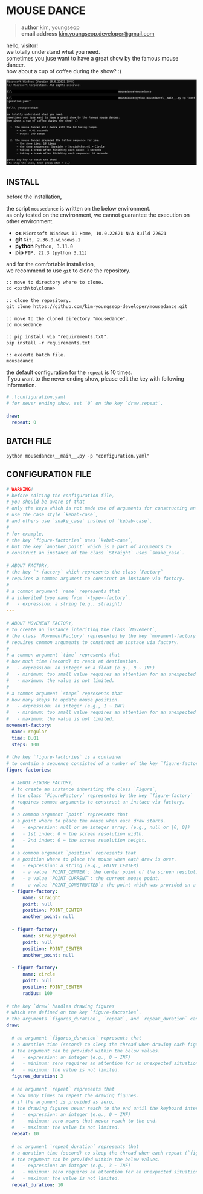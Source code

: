 # MOUSE DANCE
> **author** kim, youngseop <br>
> **email address** kim.youngseop.developer@gmail.com

hello, visitor! <br>
we totally understand what you need. <br>
sometimes you juse want to have a great show by the famous mouse dancer. <br>
how about a cup of coffee during the show? :) <br>

![example](https://github.com/kim-youngseop-developer/mousedance/blob/master/example/example.png)

## **INSTALL**

before the installation, <br>

the script `mousedance` is written on the below environment. <br>
as only tested on the environment, we cannot guarantee the execution on other environment. <br>

- **os** `Microsoft Windows 11 Home, 10.0.22621 N/A Build 22621`
- **git** `Git, 2.36.0.windows.1`
- **python** `Python, 3.11.0`
- **pip** `PIP, 22.3 (python 3.11)`

and for the comfortable installation, <br>
we recommend to use `git` to clone the repository. <br>

```batch
:: move to directory where to clone.
cd <path\to\clone>

:: clone the repository.
git clone https://github.com/kim-youngseop-developer/mousedance.git

:: move to the cloned directory "mousedance".
cd mousedance

:: pip install via "requirements.txt".
pip install -r requirements.txt

:: execute batch file.
mousedance
```

the default configuration for the `repeat` is 10 times. <br>
if you want to the never ending show, please edit the key with following information.

```yaml
# .\configuration.yaml
# for never ending show, set `0` on the key `draw.repeat`.

draw:
  repeat: 0 
```

## **BATCH FILE**

```batch
python mousedance\__main__.py -p "configuration.yaml"
```

## **CONFIGURATION FILE**

```yaml
# WARNING!
# before editing the configuration file,
# you should be aware of that
# only the keys which is not made use of arguments for constructing an instance
# use the case style `kebab-case`, 
# and others use `snake_case` instead of `kebab-case`.
#
# for example, 
# the key `figure-factories` uses `kebab-case`,
# but the key `another_point` which is a part of arguments to
# construct an instance of the class `Straight` uses `snake_case`.

# ABOUT FACTORY,
# the key `*-factory` which represents the class `Factory` 
# requires a common argument to construct an instance via factory.
# 
# a common argument `name` represents that
# a inherited type name from `<type>-factory`.
#   - expression: a string (e.g., straight)
---

# ABOUT MOVEMENT FACTORY,
# to create an instance inheriting the class `Movement`,
# the class `MovementFactory` represented by the key `movement-factory`
# requires common arguments to construct an instace via factory.
#
# a common argument `time` represents that
# how much time (second) to reach at destination.
#   - expression: an integer or a float (e.g., 0 ~ INF)
#   - minimum: too small value requires an attention for an unexpected situation.
#   - maximum: the value is not limited.
#
# a common argument `steps` represents that
# how many steps to update mouse position.
#   - expression: an integer (e.g., 1 ~ INF)
#   - minimum: too small value requires an attention for an unexpected situation.
#   - maximum: the value is not limited.
movement-factory:
  name: regular
  time: 0.01
  steps: 100

# the key `figure-factories` is a container
# to contain a sequence consisted of a number of the key `figure-factory`.
figure-factories:

  # ABOUT FIGURE FACTORY,
  # to create an instance inheriting the class `Figure`,
  # the class `FigureFactory` represented by the key `figure-factory`
  # requires common arguments to construct an instace via factory.
  #
  # a common argument `point` represents that
  # a point where to place the mouse when each draw starts.
  #   - expression: null or an integer array. (e.g., null or [0, 0])
  #   - 1st index: 0 ~ the screen resolution width.
  #   - 2nd index: 0 ~ the screen resolution height.
  #
  # a common argument `position` represents that 
  # a position where to place the mouse when each draw is over.
  #   - expression: a string (e.g., POINT_CENTER)
  #   - a value `POINT_CENTER`: the center point of the screen resolution.
  #   - a value `POINT_CURRENT`: the current mouse point.
  #   - a value `POINT_CONSTRUCTED`: the point which was provided on a constructor.
  - figure-factory:
      name: straight
      point: null
      position: POINT_CENTER
      another_point: null

  - figure-factory:
      name: straightpatrol
      point: null
      position: POINT_CENTER
      another_point: null

  - figure-factory:
      name: circle
      point: null
      position: POINT_CENTER
      radius: 100

# the key `draw` handles drawing figures 
# which are defined on the key `figure-factories`.
# the arguments `figures_duration`, `repeat`, and `repeat_duration` can be configured.
draw:

  # an argument `figures_duration` represents that
  # a duration time (second) to sleep the thread when drawing each figure is over.
  # the argument can be provided within the below values.
  #   - expression: an integer (e.g., 0 ~ INF)
  #   - minimum: zero requires an attention for an unexpected situation.
  #   - maximum: the value is not limited.
  figures_duration: 3

  # an argument `repeat` represents that
  # how many times to repeat the drawing figures.
  # if the argument is provided as zero,
  # the drawing figures never reach to the end until the keyboard interruption.
  #   - expression: an integer (e.g., 0 ~ INF)
  #   - minimum: zero means that never reach to the end.
  #   - maximum: the value is not limited.
  repeat: 10
    
  # an argument `repeat_duration` represents that
  # a duration time (second) to sleep the thread when each repeat (`figure-factories`) is over.
  # the argument can be provided within the below values.
  #   - expression: an integer (e.g., 3 ~ INF)
  #   - minimum: zero requires an attention for an unexpected situation.
  #   - maximum: the value is not limited.
  repeat_duration: 10
```
